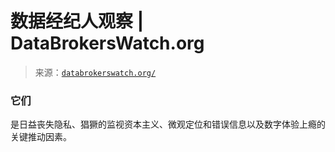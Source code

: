 <!--yml

category: 未分类

date: 2024-05-27 14:49:01

-->

# 数据经纪人观察 | DataBrokersWatch.org

> 来源：[`databrokerswatch.org/`](https://databrokerswatch.org/)

### 它们

是日益丧失隐私、猖獗的监视资本主义、微观定位和错误信息以及数字体验上瘾的关键推动因素。

